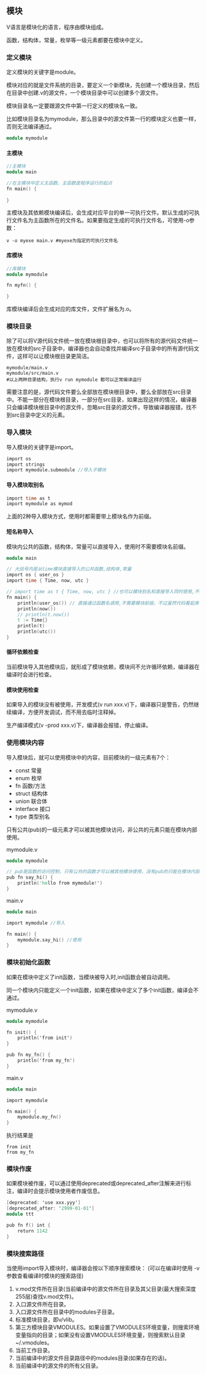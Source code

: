 ## 模块

V语言是模块化的语言，程序由模块组成。

函数，结构体，常量，枚举等一级元素都要在模块中定义。

### 定义模块

定义模块的关键字是module。

模块对应的就是文件系统的目录，要定义一个新模块，先创建一个模块目录，然后在目录中创建.v的源文件，一个模块目录中可以创建多个源文件。

模块目录名一定要跟源文件中第一行定义的模块名一致。

比如模块目录名为mymodule，那么目录中的源文件第一行的模块定义也要一样，否则无法编译通过。

```v
module mymodule
```

#### 主模块

```v
//主模块
module main

//在主模块中定义主函数，主函数是程序运行的起点
fn main() {
	
}
```

主模块及其依赖模块编译后，会生成对应平台的单一可执行文件。默认生成的可执行文件名为主函数所在的文件名。如果要指定生成的可执行文件名，可使用-o参数：

```shell
v -o myexe main.v #myexe为指定的可执行文件名
```

#### 库模块

```v
//库模块
module mymodule

fn myfn() {

}
```

库模块编译后会生成对应的库文件，文件扩展名为.o。

### 模块目录

除了可以将V源代码文件统一放在模块根目录中，也可以将所有的源代码文件统一放在模块的src子目录中，编译器也会自动查找并编译src子目录中的所有源代码文件，这样可以让模块根目录更简洁。

```shell
mymodule/main.v
mymodule/src/main.v
#以上两种目录结构，执行v run mymodule 都可以正常编译运行
```

需要注意的是，源代码文件要么全部放在模块根目录中，要么全部放在src目录中。不能一部分在模块根目录，一部分在src目录，如果出现这样的情况，编译器只会编译模块根目录中的源文件，忽略src目录的源文件，导致编译器报错，找不到src目录中定义的元素。

### 导入模块

导入模块的关键字是import。


```v
import os
import strings
import mymodule.submodule //导入子模块
```

#### 导入模块取别名

```v
import time as t
import mymodule as mymod
```

上面的2种导入模块方式，使用时都需要带上模块名作为前缀。

#### 短名称导入

模块内公共的函数，结构体，常量可以直接导入，使用时不需要模块名前缀。


```v
module main

// 大括号内是从time模块直接导入的公共函数,结构体,常量
import os { user_os }
import time { Time, now, utc }

// import time as t { Time, now, utc } //也可以模块别名和直接导入同时使用,不过很少场景会同时使用
fn main() {
	println(user_os()) // 直接通过函数名调用,不需要模块前缀，不过虽然代码看起来简短了一些，但是没有模块前缀，丧失了一部分可读性
	println(now())
	// println(t.now())
	t := Time{}
	println(t)
	println(utc())
}
```

#### 循环依赖检查

当前模块导入其他模块后，就形成了模块依赖，模块间不允许循环依赖，编译器在编译时会进行检查。

#### 模块使用检查

如果导入的模块没有被使用，开发模式(v run xxx.v)下，编译器只是警告，仍然继续编译，方便开发调试，而不用去临时注释掉。

生产编译模式(v -prod xxx.v)下，编译器会报错，停止编译。

### 使用模块内容

导入模块后，就可以使用模块中的内容，目前模块的一级元素有7个：

- const 常量
- enum 枚举
- fn 函数/方法
- struct 结构体
- union 联合体
- interface 接口
- type 类型别名

只有公共(pub)的一级元素才可以被其他模块访问，非公共的元素只能在模块内部使用。

mymodule.v

```v
module mymodule

// pub是函数的访问控制，只有公共的函数才可以被其他模块使用，没有pub的只能在模块内部使用
pub fn say_hi() {
	println('hello from mymodule!')
}
```

 main.v

```v
module main

import mymodule //导入

fn main() {
	mymodule.say_hi() //使用
}
```

### 模块初始化函数

如果在模块中定义了init函数，当模块被导入时,init函数会被自动调用。

同一个模块内只能定义一个init函数，如果在模块中定义了多个init函数，编译会不通过。

mymodule.v

```v
module mymodule

fn init() {
    println('from init')
}

pub fn my_fn() {
    println('from my_fn')
}
```

main.v

```v
module main

import mymodule

fn main() {
    mymodule.my_fn()
}
```

执行结果是

```shell
from init
from my_fn
```

### 模块作废

如果模块被作废，可以通过使用deprecated或deprecated_after注解来进行标注，编译时会提示模块使用者作废信息。

```v
[deprecated: 'use xxx.yyy']
[deprecated_after: '2999-01-01']
module ttt

pub fn f() int {
	return 1142
}
```

### 模块搜索路径

当使用import导入模块时，编译器会按以下顺序搜索模块： (可以在编译时使用 -v 参数查看编译时模块的搜索路径)

1. v.mod文件所在目录(当前编译中的源文件所在目录及其父目录(最大搜索深度255层)查找v.mod文件)。
2. 入口源文件所在目录。
3. 入口源文件所在目录中的modules子目录。
4. 标准模块目录，即v/vlib。
5. 第三方模块目录VMODULES。如果设置了VMODULES环境变量，则搜索环境变量指向的目录；如果没有设置VMODULES环境变量，则搜索默认目录~/.vmodules。
6. 当前工作目录。
7. 当前编译中的源文件目录路径中的modules目录(如果存在的话)。
8. 当前编译中的源文件的所有父目录。
